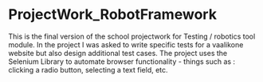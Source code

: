 # ProjectWork_RobotFramework
This is the final version of the school projectwork for Testing / robotics tool module.
In the project I was asked to write specific tests for a vaalikone website but also design additional test cases. 
The project uses the Selenium Library to automate browser functionality - things such as : clicking a radio button, selecting a text field, etc. 
